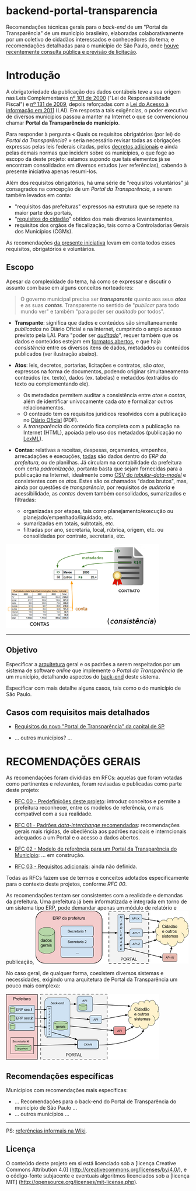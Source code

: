 # backend-portal-transparencia
Recomendações técnicas gerais para o *back-end* de um "Portal da Transparência" de um município brasileiro, elaboradas colaborativamente por um coletivo de cidadãos interessados e conhecedores do tema; e recomendações detalhadas para o município de São Paulo, onde [houve recentemente consulta pública e previsão de licitação](http://www.prefeitura.sp.gov.br/cidade/secretarias/controladoria_geral/noticias/?p=217291).

# Introdução

A obrigatoriedade da publicação dos dados contábeis teve a sua origem nas Leis Complementares [nº 101 de 2000](http://www.lexml.gov.br/urn/urn:lex:br:federal:lei.complementar:2000-05-04;101) ("Lei de Responsabilidade Fiscal")   e [nº 131 de 2009](http://www.lexml.gov.br/urn/urn:lex:br:federal:lei.complementar:2009-05-27;131), depois reforçadas com a [Lei do Acesso à informação em 2011](http://www.lexml.gov.br/urn/urn:lex:br:federal:lei:2011-11-18;12527) (LAI). Em resposta a tais exigências, o poder executivo de diversos municípios passou a manter na Internet o que se convencionou chamar **Portal da Transparência do município**.

Para responder à pergunta «&#160;Quais os requisitos obrigatórios (por lei) do *Portal da Transparência*?&#160;» seria necessário revisar todas as obrigações expressas pelas leis federais citadas, pelos [decretos adicionais](http://www.portaldatransparencia.gov.br/sobre/Legislacao.asp) e ainda pelas demais normas que incidem sobre os municípios, o que foge ao escopo da deste projeto: estamos supondo que tais elementos já se encontram consolidados em diversos estudos (ver referências), cabendo à presente iniciativa apenas resumi-los.

Além dos requisitos obrigatórios, há uma série de "requisitos voluntários" já consagrados na concepção de um *Portal da Transparência*, a serem também levados em conta:

* "requisitos das prefeituras" expressos na estrutura que se repete na maior parte dos portais,
* "[requisitos do cidadão](http://cafehacker.prefeitura.sp.gov.br/tag/portal-da-transparencia/)" obtidos dos mais diversos levantamentos,
* requisitos dos orgãos de fiscalização, tais como a Controladorias Gerais dos Municípios (CGMs).

As recomendações [da presente iniciativa](https://github.com/CPT-PC/backend-portal-transparencia) levam em conta todos esses requisitos, obrigatórios e voluntários.

## Escopo
Apesar da complexidade do tema, há como se expressar e discutir o assunto com base em alguns conceitos norteadores:

> O governo municipal precisa ser ***transparente*** quanto aos seus ***atos*** e as suas ***contas***. Transparente no sentido de "*publicar* para todo mundo ver" e também "para poder ser *auditado* por todos".

* **Transpante**: significa que dados e conteúdos são simultaneamente  *publicados* no Diário Oficial e na Internet, cumprindo o amplo acesso previsto pela LAI. Para "poder ser [*auditado*](https://www.wikidata.org/wiki/Q181487)", requer também que os dados e conteúdos estejam em [formatos abertos](http://5stardata.info/pt-BR/), e que haja *consistência* entre os diversos itens de dados, metadados ou conteúdos publicados (ver ilustração abaixo).

* **Atos**: leis, decretos, portarias, licitações e contratos, são *atos*, expressos na forma de documentos, podendo originar simultaneamento conteúdos (ex. texto), dados (ex. tabelas) e metaddos (extraídos do texto ou complementando ele).
   * Os metadados permitem auditar a consistência entre *atos* e *contas*, além de identificar univocamente cada *ato* e formalizar outros relacionamentos.
   * O conteúdo tem  os requisitos jurídicos resolvidos com a publicação no [Diário Oficial](https://www.wikidata.org/wiki/Q2065227) (PDF). 
   * A *transparência* do conteúdo fica completa com a publicação na Internet (HTML), apoiada pelo uso dos metadados  (publicação no [LexML](http://www.lexml.gov.br/)).
  
* **Contas**: relativas a receitas, despesas, orçamentos, empenhos, arrecadações e execuções, [todas](http://transparencia.prefeitura.sp.gov.br/contas/Documents/Receitas_detalhamento_municipal.pdf) são dados dentro do *ERP da prefeitura*, ou de planilhas. Já circulam na contabilidade da prefeitura com certa *padronização*, portanto basta que sejam fornecidas para a publicação na Internet, idealmente como [CSV do *tabular-data-model*](https://www.w3.org/TR/tabular-data-model/) e consistentes com os *atos*. Estes são os chamados "dados brutos", mas, ainda por questões de *transparência*, por requisitos de *auditoria* e acessibilidade, as *contas* devem também consolidados, sumarizados e filtradas:

  * organizadas por etapas, tais como planejamento/execução ou  planejado/empenhado/liquidado, etc.
  * sumarizadas em totais, subtotais, etc. 
  * filtradas por ano, secretaria,  local, rúbrica, origem, etc. ou consolidadas por contrato, secretaria, etc.

![](assets/ilustra-AtoConta-420px.png)

-----

## Objetivo
Especificar a [arquitetura](https://www.wikidata.org/wiki/Q846636) geral e os padrões a serem respeitados por um sistema de software *online* que implemente o *Portal da Transparência* de um município, detalhando aspectos do [back-end](https://www.wikidata.org/wiki/Q14773417) deste sistema.

Especificar com mais detalhe alguns casos, tais como o do município de São Paulo.

## Casos com requisitos mais detalhados

* [Requisitos do novo "Portal de Transparência" da capital de SP](docs/caseReqs-saoPaulo.md)

* ... outros municípios? ...


# RECOMENDAÇÕES GERAIS

As recomendações foram divididas em RFCs: aquelas que foram votadas como pertinentes e relevantes, foram revisadas e publicadas como parte deste projeto:

* [RFC 00 - Predefinições deste projeto](docs/rfc00.md): introduz conceitos e permite a prefeitura reconhecer, entre  os modelos de referência, o mais compatível com a sua realidade. 

* [RFC 01 - Padrões *data-interchange* recomendados](docs/rfc01.md): recomendações gerais mais rígidas, de obediência aos padrões nacioais e interncionais adequados a um Portal e o acesso a dados abertos.

* [RFC 02 - Modelo de referência para um Portal da Transparência do Município](docs/rfc02.md): ... em construção. 

* [RFC 03 - Requisitos adicionais](#): ainda não definida.

Todas as RFCs fazem use de termos e conceitos adotados especificamente para o contexto deste projetos, conforme *RFC&#160;00*.

As recomendações tentam ser consistentes com a realidade e demandas da prefeitura. Uma prefeitura já bem informatizada e integrada em torno de um sistema tipo ERP, pode demandar apenas um módulo de relatório e publicação, 
![](assets/rfc00/tipo1B-420px.png)

No caso geral, de qualquer forma, coexistem diversos sistemas e necessidades, exigindo uma arquitetura de Portal da Transparência um pouco mais complexa:

![](assets/rfc00/tipo4-420px.png)

## Recomendações específicas

Municípios com recomendações mais específicas:

* ... Recomendações para o back-end do Portal de Transparência do município de São Paulo ...
* ... outros municípios ...


-----
PS: [referências informais na Wiki](https://github.com/CPT-PC/backend-portal-transparencia/wiki/REFER%C3%8ANCIAS-INFORMAIS).

## Licença

O conteúdo deste projeto em si está licenciado sob a [licença Creative Commons Attribution 4.0] (http://creativecommons.org/licenses/by/4.0/), e o código-fonte subjacente e eventuais algoritmos licenciados sob a [licença MIT] (http://opensource.org/licenses/mit-license.php).
